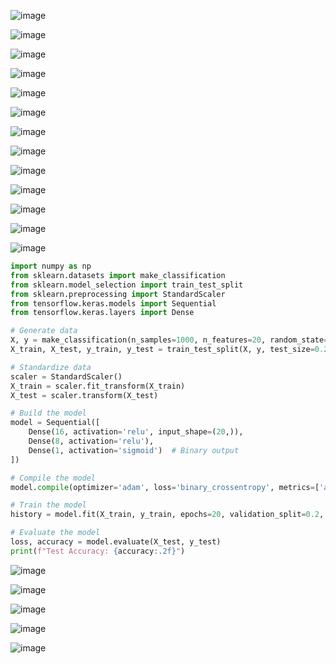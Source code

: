 ![image](https://github.com/user-attachments/assets/06d07474-693f-46c1-8949-c38ead4c94f7)

![image](https://github.com/user-attachments/assets/4495028f-4129-4961-b4c3-9b280df861d0)

![image](https://github.com/user-attachments/assets/a88fc031-2da4-49a6-85b6-f21da16bf467)

![image](https://github.com/user-attachments/assets/d75731d9-f198-4783-aee6-05aa4bca1816)

![image](https://github.com/user-attachments/assets/c6dd2f59-796b-41bd-9a39-9376e8a3e061)

![image](https://github.com/user-attachments/assets/84adc5fc-d9a4-49cb-80fc-6d414c2d9a30)

![image](https://github.com/user-attachments/assets/9cd15d84-069f-4954-947a-d7935aa02336)

![image](https://github.com/user-attachments/assets/acefdfb6-38a5-43fe-b491-4a7bbc56fd8f)

![image](https://github.com/user-attachments/assets/87cf165c-9b40-45b1-99d9-efeb7021a2bc)

![image](https://github.com/user-attachments/assets/e8b0abe6-cfc3-402c-967d-da60c95ed9b9)

![image](https://github.com/user-attachments/assets/a992411f-dd79-47ec-b630-34cc738be376)

![image](https://github.com/user-attachments/assets/80c6e9ad-dfc9-4c33-bcd5-4e7be3779228)

![image](https://github.com/user-attachments/assets/f3ba7a92-ed8d-42ef-b271-764844e03548)

```python
import numpy as np
from sklearn.datasets import make_classification
from sklearn.model_selection import train_test_split
from sklearn.preprocessing import StandardScaler
from tensorflow.keras.models import Sequential
from tensorflow.keras.layers import Dense

# Generate data
X, y = make_classification(n_samples=1000, n_features=20, random_state=42)
X_train, X_test, y_train, y_test = train_test_split(X, y, test_size=0.2, random_state=42)

# Standardize data
scaler = StandardScaler()
X_train = scaler.fit_transform(X_train)
X_test = scaler.transform(X_test)

# Build the model
model = Sequential([
    Dense(16, activation='relu', input_shape=(20,)),
    Dense(8, activation='relu'),
    Dense(1, activation='sigmoid')  # Binary output
])

# Compile the model
model.compile(optimizer='adam', loss='binary_crossentropy', metrics=['accuracy'])

# Train the model
history = model.fit(X_train, y_train, epochs=20, validation_split=0.2, batch_size=32)

# Evaluate the model
loss, accuracy = model.evaluate(X_test, y_test)
print(f"Test Accuracy: {accuracy:.2f}")
```

![image](https://github.com/user-attachments/assets/6e44ff42-6171-4287-b278-056598fa4169)

![image](https://github.com/user-attachments/assets/f861934c-7d96-4884-aa8e-600cb3a6b567)

![image](https://github.com/user-attachments/assets/e97e335c-e086-404b-b2b4-f631b8896980)

![image](https://github.com/user-attachments/assets/63b3ad1b-7ccf-4f73-a04c-4e10a71d9fd2)

![image](https://github.com/user-attachments/assets/1199f0e4-83a6-482c-b300-2d718d99bb82)
